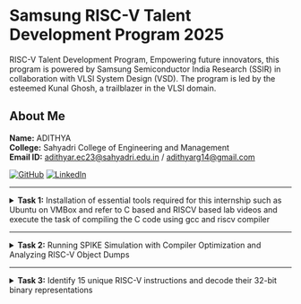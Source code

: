 #  Samsung RISC-V Talent Development Program 2025

RISC-V Talent Development Program, Empowering future innovators, this program is powered by Samsung Semiconductor India Research (SSIR) in collaboration with VLSI System Design (VSD).
The program is led by the esteemed Kunal Ghosh, a trailblazer in the VLSI domain.

##  About Me

**Name:** ADITHYA  
**College:** Sahyadri College of Engineering and Management  
**Email ID:** adithyar.ec23@sahyadri.edu.in / adithyarg14@gmail.com   

[![GitHub](https://img.shields.io/badge/GitHub-181717?style=for-the-badge&logo=github&logoColor=white)](https://github.com/adithyarg?tab=repositories)
[![LinkedIn](https://img.shields.io/badge/LinkedIn-0A66C2?style=for-the-badge&logo=linkedin&logoColor=white)](https://www.linkedin.com/in/adithya-rg-74a23b293/)


----------------------------------------------------------------------------------------------------------------

<details>
<summary><b>Task 1:</b> Installation of essential tools required for this internship such as Ubuntu on VMBox and refer to C based and RISCV based lab videos and execute the task of compiling the C code using gcc and riscv compiler</summary>   
<br>

### Installed Ubuntu 18.04 LTS on Oracle Virtual Machine Box**
- Downloaded the RISC-V workshop VDI file.
- Installed Oracle VirtualBox and created a virtual machine with the following specifications:
  - **RAM:** 4 GB  
  - **CPU Cores:** 4  
  - **Operating System:** Linux-based Ubuntu 18.04 LTS
- Successfully set up the virtual environment and folder structure for further tasks.

![Ubuntu and VMBox Installation](https://github.com/adithyarg/samsung-riscv/blob/b59cedf0872e46a028c4f9a2169a92985824331f/Task%20-%201/Ubuntu%20and%20VMBox%20Installation.png)

---

### C Language based LAB
We have to follow the given steps to compile any **.c** file in our machine:
1. Open the bash terminal and locate to the directory where you want to create your file. Then run the following command:

	```
	$ cd
	$ sudo apt install leafpad
	$ leafpad sum1ton.c &
	```
 2. This will open the editor and allows you to write into the file that you have created. You have to write the C code of printing the sum of n numbers. Once you are done with your code, press ```Ctrl + S``` to save your file, and then press ```Ctrl + W``` to close the editor.   

![Developed a C program.](https://github.com/adithyarg/samsung-riscv/blob/8f1408c19e6ff497027abb9b34e66398c7efffc0/Task%20-%201/Code%20of%20C%20based%20lab.png)

3. To the C code on your terminal, run the following command:
	```
	$ gcc sum1ton.c
	$ ./a.out
	```
![Executed a C program.](https://github.com/adithyarg/samsung-riscv/blob/c69125f8dbb45277759690c3d67f8f0d9d2511cf/Task%20-%201/C%20Code%20compiled%20on%20gcc%20Compiler.png)

  
------------------------------------------------------------------------------------------------------------------

### RISCV based LAB
We have to do the same compilation of our code but this time using RISCV gcc compiler. Follow the given steps:  
1. Use the cat command to display the content of the sum1ton.c file in the terminal: 

	```
	$ cat sum1ton.c
	```
![cat Command](https://github.com/adithyarg/samsung-riscv/blob/610e60ce566fd879ff0601b4046d560e4882e05f/Task%20-%201/cat%20Command.png)

2. Using the **cat** command, the entire C code will be displayed on the terminal. Compile with Optimization Level O1
Compile the code using the RISC-V GCC compiler with the following flags:

	```
	$ riscv64-unknown-elf-gcc -O1 -mabi=lp64 -march=rv64i -o sum1ton.o sum1ton.c

3. Open a new terminal and Generate the assembly language equivalent of the compiled object file using the objdump tool:    

	```
	$ riscv64-unknown-elf-objdump -d sum1ton.o | less
	```
4. The Assembly Language code of our C code will be displayed on the terminal. Type ```/main``` to locate the main section of our code.

![Objdump using -O1 format](https://github.com/adithyarg/samsung-riscv/blob/70786f6c2ee6d9739941617fa637965772c3abd2/Task%20-%201/Objdump%20using%20-O1%20format.png)

5. Compile with Optimization Level Ofast, Compile the code using the RISC-V GCC compiler with the following flags:

	```
	$ riscv64-unknown-elf-gcc -Ofast -mabi=lp64 -march=rv64i -o sum1ton.o sum1ton.c

6. Open a new terminal and Generate the assembly language equivalent of the compiled object file using the objdump tool:    

	```
	$ riscv64-unknown-elf-objdump -d sum1ton.o | less
	```
7. The Assembly Language code of our C code will be displayed on the terminal. Type ```/main``` to locate the main section of our code.

![Objdump using -Ofast format](https://github.com/adithyarg/samsung-riscv/blob/5508c53ce209c8721039736cb7cceb97dc5a8f73/Task%20-%201/Objdump%20using%20-Ofast%20format.png)

### *Descriptions of the keyword used in above command*   
* **-O1:** Basic optimization level.
* **-Ofast:** Maximum optimizations for speed, potentially altering standard behavior.
* **-mabi=lp64:** Specifies the ABI (Application Binary Interface) for 64-bit architecture.  
* **-march=rv64i:** argets the 64-bit RISC-V base integer instruction set.
* **-o sum1ton.o:** Specifies the output file name.

Comparison of **-O1:** and **-Ofast:**
The -Ofast flag typically reduces the number of instructions by using advanced techniques like loop unrolling, vectorization, and other performance-enhancing strategies, resulting in faster code execution compared to -O1.
</details>

-------------------------------------------------

<details>
<summary><b>Task 2:</b> Running SPIKE Simulation with Compiler Optimization and Analyzing RISC-V Object Dumps</summary>   
<br>
	
### C Language based Factorial Code
We have to follow the given steps to compile any **.c** file in our machine:
1. Open the bash terminal and locate to the directory where you want to create your file. Then run the following command:

	```
	$ cd
 	$ leafpad factofnum.c &
	```
 2. This will open the editor and allows you to write into the file that you have created. You have to write the C code of printing the factorial of 5. Once you are done with your code, press ```Ctrl + S``` to save your file, and then press ```Ctrl + W``` to close the editor.  

![Developed a C program.](https://github.com/adithyarg/samsung-riscv/blob/6af07b893f4fce1ef6759ffc84705d234c831496/Task%20-%202/simple%20C%20program%20(Factorial%20of%205)/factorial_code.png)

### Factorial Code Compilation and Output 
We have to follow the given steps to get output any **.c** file in our machine:
1. To the C code on your terminal, run the following command:

	```
	$ gcc sum1ton.c
	$ ./a.out
	```
![Executed a C program.](https://github.com/adithyarg/samsung-riscv/blob/69e63628eb6d72c94bdb5a2e6abef6ef9adf782d/Task%20-%202/simple%20C%20program%20(Factorial%20of%205)/factorial_code_output.png)

### Factorial Code Spike Output
We have to follow the given steps to get output any **.c** file in our machine:
1. To the C code on your terminal, run the following command:

	```
	$ spike pk factofnum.o
	```
![Executed a C program using Spike functtion.](https://github.com/adithyarg/samsung-riscv/blob/1ec8ef880ee8793fd28ba7d75c4bbeff4ec0638d/Task%20-%202/simple%20C%20program%20(Factorial%20of%205)/factorial_output_spike.png)

### Compile with Optimization Level -O1
We have to do the same compilation of our code but this time using RISCV gcc compiler. Follow the given steps:  
1. Compile the code using the RISC-V GCC compiler with the following flags:

	```
	$ riscv64-unknown-elf-gcc -O1 -mabi=lp64 -march=rv64i -o factofnum.o factofnum.c
	```

2. Open a new terminal and Generate the assembly language equivalent of the compiled object file using the objdump tool:    

	```
	$ riscv64-unknown-elf-objdump -d factofnum.o | less
	```
3. The Assembly Language code of our C code will be displayed on the terminal. Type ```/main``` to locate the main section of our code.

![Objdump using -O1 format](https://github.com/adithyarg/samsung-riscv/blob/2466c7383f4c996598b59b16c06145790ef313db/Task%20-%202/simple%20C%20program%20(Factorial%20of%205)/main_factorial_O1.png)

### Compile with Optimization Level -Ofast
We have to do the same compilation of our code but this time using RISCV gcc compiler. Follow the given steps:  
1. Compile the code using the RISC-V GCC compiler with the following flags:

	```
	$ riscv64-unknown-elf-gcc -Ofast -mabi=lp64 -march=rv64i -o factofnum.o factofnum.c
	```

2. Open a new terminal and Generate the assembly language equivalent of the compiled object file using the objdump tool:    

	```
	$ riscv64-unknown-elf-objdump -d factofnum.o | less
	```
3. The Assembly Language code of our C code will be displayed on the terminal. Type ```/main``` to locate the main section of our code.

![Objdump using -Ofast format](https://github.com/adithyarg/samsung-riscv/blob/167ec55e2b8dd5cf7629e3d4ca7073472552a600/Task%20-%202/simple%20C%20program%20(Factorial%20of%205)/main_factorial_Ofast.png)

### Debug with Optimization Level -O1	
We have to do the same compilation of our code but this time using SPIKE debug compiler. Follow the given steps:  
1. Compile the code using the SPIKE debug compiler with the following flags:

	```
	$ spike -d pk factofnum.o
	$ until pc 0 101d4
	$ reg 0 sp
	$ q
	$ spike -d pk factofnum.o
	$ until pc 0 101d4
	$ reg 0 sp

	$ reg 0 sp
	```

![Spike debug -01 format](https://github.com/adithyarg/samsung-riscv/blob/7928ee8141cf2d5b333444dca84c4e96a9d7ff8a/Task%20-%202/simple%20C%20program%20(Factorial%20of%205)/spike_debug_factorial_O1.png)

### Debug with Optimization Level -Ofast	
We have to do the same compilation of our code but this time using SPIKE debug compiler. Follow the given steps:  
1. Compile the code using the SPIKE debug compiler with the following flags:

	```
	$ spike -d pk factofnum.o
	$ until pc 0 100b0
	$ reg 0 a0

	$ reg 0 a0

	$ reg 0 sp
	$ q
	$ spike -d pk factofnum.o
	$ until pc 0 100b4

	$ reg 0 sp
	```

![Spike debug -0fast format](https://github.com/adithyarg/samsung-riscv/blob/4734bb6b77648581fc02f866ed1411349eef1465/Task%20-%202/simple%20C%20program%20(Factorial%20of%205)/spike_debug_factorial_Ofast.png)


</details>

-------------------------------------------------

<details>
<summary><b>Task 3:</b> Identify 15 unique RISC-V instructions and decode their 32-bit binary representations</summary>   
<br>

### Brief Overview of RISC-V Instruction Formats
**1. R-Type Instruction**

* Purpose: Used for arithmetic and logical operations on registers.
> * opcode (7 bits): Identifies the instruction type.
> * rd (5 bits): Destination register to store results.
> * func3 (3 bits): Specifies the operation type.
> * rs1 (5 bits): First source register.
> * rs2 (5 bits): Second source register.
> * func7 (7 bits): Further specifies the operation type.
Example: add x1, x2, x3 (Adds x2 and x3, stores in x1).

**2. I-Type Instruction**
* Purpose: Used for immediate and load operations involving registers and immediate values.
Fields:
> * opcode (7 bits): Identifies the instruction type.
> * rd (5 bits): Destination register to store results.
> * func3 (3 bits): Specifies the operation type.
> * rs1 (5 bits): Source register.
> * imm[11:0] (12 bits): Signed immediate value.
> * Example: addi x1, x2, 10 (Adds x2 and 10, stores in x1).

**3. S-Type Instruction**
* Purpose: Used for store operations, writing data from a register to memory.
> * opcode (7 bits): Identifies the instruction type.
> * imm[11:5] (7 bits): Upper bits of the signed immediate value.
> * rs1 (5 bits): Base address register.
> * rs2 (5 bits): Source register (data to store).
> * func3 (3 bits): Specifies the width/type of data (byte, half-word, word).
> * imm[4:0] (5 bits): Lower bits of the signed immediate value.
> * Example: sw x2, 8(x3) (Stores x2 at address x3 + 8).

**4. B-Type Instruction**
* Purpose: Used for conditional branching based on comparisons.
> * opcode (7 bits): Identifies the instruction type.
> * imm[12], imm[10:5], imm[4:1], imm[11]: Encodes a 12-bit signed immediate value.
> * rs1 (5 bits): First source register.
> * rs2 (5 bits): Second source register.
> * func3 (3 bits): Specifies the comparison type (e.g., equal, less than).
> * Example: beq x1, x2, label (Branches to label if x1 == x2).

**5. U-Type Instruction**
* Purpose: Used to load upper immediate values into registers.
> * opcode (7 bits): Identifies the instruction type.
> * rd (5 bits): Destination register to store results.
> * imm[31:12] (20 bits): Upper 20 bits of the immediate value.
> * Example: lui x1, 0x12345 (Loads 0x12345000 into x1).

**6. J-Type Instruction**
* Purpose: Used for unconditional jumps, including function calls.
> * opcode (7 bits): Identifies the instruction type.
> * rd (5 bits): Destination register (stores return address).
> * imm[20], imm[10:1], imm[11], imm[19:12]: Encodes a 20-bit signed immediate value (jump offset).
> * Example: jal x1, label (Jumps to label and stores return address in x1).


### Analysis of Instructions
![Objdump of application code.](https://github.com/adithyarg/samsung-riscv/blob/b1359c7c46d669c55984484888cb12549cf77649/Task%20-%203/main_factorial_Ofast.png)

1. **Instruction at address 0x1000b0:**
   ```
   ADD a0, a0, x1
   ```
   - Type: R-Type
   - Opcode: 0110011
   - `rd` = `a0` = `x10` = 01010
   - `rs1` = `a0` = `x10` = 01010
   - `rs2` = `x1` = 00001
   - `func3` = 000
   - `func7` = 0000000

   **32-bit representation:**
   ```
   0000000_00001_01010_000_01010_0110011
   ```

2. **Instruction at address 0x1000b4:**
   ```
   ADDI sp, sp, -16
   ```
   - Type: I-Type
   - Opcode: 0010011
   - `rd` = `sp` = `x2` = 00010
   - `rs1` = `sp` = `x2` = 00010
   - Immediate = -16 = `1111111111110000` (12-bit, signed)

   **32-bit representation:**
   ```
   111111111111_00010_000_00010_0010011
   ```

3. **Instruction at address 0x1000b8:**
   ```
   LI a1, 5
   ```
   - Pseudoinstruction for `ADDI a1, x0, 5`
   - Type: I-Type
   - Opcode: 0010011
   - `rd` = `a1` = `x11` = 01011
   - `rs1` = `x0` = 00000
   - Immediate = 5 = `000000000101`

   **32-bit representation:**
   ```
   000000000101_00000_000_01011_0010011
   ```

4. **Instruction at address 0x1000bc:**
   ```
   LUI a0, 464
   ```
   - Type: U-Type
   - Opcode: 0110111
   - `rd` = `a0` = `x10` = 01010
   - Immediate = 464 << 12 = `000000000000011101000000000000`

   **32-bit representation:**
   ```
   00000000000001110100_01010_0110111
   ```

5. **Instruction at address 0x1000c0:**
   ```
   JAL ra, 8
   ```
   - Type: J-Type
   - Opcode: 1101111
   - `rd` = `ra` = `x1` = 00001
   - Offset = 8 (signed 20-bit)

   **32-bit representation:**
   ```
   00000000000000000000_00001_1101111
   ```

6. **Instruction at address 0x1000c4:**
   ```
   ADDI sp, sp, 16
   ```
   - Type: I-Type
   - Opcode: 0010011
   - `rd` = `sp` = `x2` = 00010
   - `rs1` = `sp` = `x2` = 00010
   - Immediate = 16 = `0000000000010000`

   **32-bit representation:**
   ```
   0000000000010000_00010_000_00010_0010011
   ```

7. **Instruction at address 0x1000c8:**
   ```
   JAL ra, -8
   ```
   - Type: J-Type
   - Opcode: 1101111
   - `rd` = `ra` = `x1` = 00001
   - Offset = -8 (signed 20-bit)

   **32-bit representation:**
   ```
   11111111111111111111_00001_1101111
   ```

8. **Instruction at address 0x1000cc:**
   ```
   RET
   ```
   - Pseudoinstruction for `JALR x0, x1, 0`
   - Type: I-Type
   - Opcode: 1100111
   - `rd` = `x0` = 00000
   - `rs1` = `x1` = 00001
   - Immediate = 0 = `000000000000`

   **32-bit representation:**
   ```
   000000000000_00001_000_00000_1100111
   ```

9. **Instruction at address 0x1000d0:**
   ```
   SUB x3, x4, x5
   ```
   - Type: R-Type
   - Opcode: 0110011
   - `rd` = `x3` = 00011
   - `rs1` = `x4` = 00100
   - `rs2` = `x5` = 00101
   - `func3` = 000
   - `func7` = 0100000

   **32-bit representation:**
   ```
   0100000_00101_00100_000_00011_0110011
   ```

10. **Instruction at address 0x1000d4:**
   ```
   OR x7, x8, x9
   ```
   - Type: R-Type
   - Opcode: 0110011
   - `rd` = `x7` = 00111
   - `rs1` = `x8` = 01000
   - `rs2` = `x9` = 01001
   - `func3` = 110
   - `func7` = 0000000

   **32-bit representation:**
   ```
   0000000_01001_01000_110_00111_0110011
   ```

11. **Instruction at address 0x1000d8:**
   ```
   AND x13, x14, x15
   ```
   - Type: R-Type
   - Opcode: 0110011
   - `rd` = `x13` = 01101
   - `rs1` = `x14` = 01110
   - `rs2` = `x15` = 01111
   - `func3` = 111
   - `func7` = 0000000

   **32-bit representation:**
   ```
   0000000_01111_01110_111_01101_0110011
   ```

12. **Instruction at address 0x1000dc:**
   ```
   LW x20, 4(x21)
   ```
   - Type: I-Type
   - Opcode: 0000011
   - `rd` = `x20` = 10100
   - `rs1` = `x21` = 10101
   - Offset = 4 = `000000000100`
   - `func3` = 010

   **32-bit representation:**
   ```
   000000000100_10101_010_10100_0000011
   ```

13. **Instruction at address 0x1000e0:**
   ```
   SW x22, 8(x23)
   ```
   - Type: S-Type
   - Opcode: 0100011
   - `rs1` = `x23` = 10111
   - `rs2` = `x22` = 10110
   - Offset = 8 = `0000000001000`
   - Split Immediate: `imm[11:5] = 0000000`, `imm[4:0] = 01000`
   - `func3` = 010

   **32-bit representation:**
   ```
   0000000_10110_10111_010_01000_0100011
   ```

14. **Instruction at address 0x1000e4:**
   ```
   BEQ x24, x25, -4
   ```
   - Type: B-Type
   - Opcode: 1100011
   - `rs1` = `x24` = 11000
   - `rs2` = `x25` = 11001
   - Offset = -4 = `1111111111111100`
   - Split Immediate: `imm[12|10:5] = 111111, imm[4:1|11] = 111100`
   - `func3` = 000

   **32-bit representation:**
   ```
   111111_11001_11000_000_111100_1100011
   ```

15. **Instruction at address 0x1000e8:**
   ```
   AUIPC x26, 16
   ```
   - Type: U-Type
   - Opcode: 0010111
   - `rd` = `x26` = 11010
   - Immediate = 16 << 12 = `000000000000000000010000000000`

   **32-bit representation:**
   ```
   00000000000000000001_11010_0010111
   ```

<details>
<summary><b>Task 4:</b> Functional Simulation of RISC-V Core and observe the waveforms</summary>  
<br> 

### Install Required Things
**1. Install ```GTKwave``` waveform viewer**

*Use the following command to install GTKWave*  
```  
$ sudo apt update
$ sudo apt install gtkwave  
```

**2. Install ```Icarus Verilog``` open source tool for simulation**

*Use the following command to install Icarus Verilog*
```  
$ sudo apt-get install iverilog
```

![gtkwave and iverilog Installation](https://github.com/maazm007/vsdsquadron-mini-internship/assets/83294849/0c3be648-2f4f-48d3-bb53-45bfc56ba9b2)


### Steps to perform functional simulation of RISCV  
1. Create a new directory with your name ```mkdir <your_name>```
2. Create two files by using ```touch``` command as ```adithya_rv32i.v``` and ```adithya_rv32i_tb.v```  
3. Copy the code from the reference github repo and paste it in your verilog and testbench files  
  
  
4. To run and simulate the verilog code, enter the following command:  
	```
	$ iverilog -o adithya_rv32i adithya_rv32i.v adithya_rv32i_tb.v
	$ ./adithya_rv32i
	```
5. To see the simulation waveform in GTKWave, enter the following command:
	```
	$ gtkwave adithya_rv32i.vcd
	```


6. The GTKWave will be opened and following window will be appeared  
  
![4](https://github.com/maazm007/vsdsquadron-mini-internship/assets/83294849/8cc283c6-87ed-485b-86d1-cdccb2de47d6)

</details>

-------------------------------------------------
